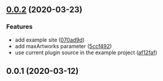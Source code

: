 ## [0.0.2](https://github.com/poipoii/gatsby-source-pixiv/compare/v0.0.1...v0.0.2) (2020-03-23)


### Features

* add example site ([070ad9d](https://github.com/poipoii/gatsby-source-pixiv/commit/070ad9d937f5a48784591aa236de43ed24e50ca3))
* add maxArtworks parameter ([5ccf492](https://github.com/poipoii/gatsby-source-pixiv/commit/5ccf49238ef014c5e0428cc612f06e33cf580bc7))
* use current plugin source in the example project ([af12faf](https://github.com/poipoii/gatsby-source-pixiv/commit/af12fafc960611a4fec9521dc7203b53cd4929da))



## 0.0.1 (2020-03-12)



